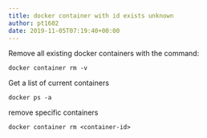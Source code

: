 ```yaml
---
title: docker container with id exists unknown
author: pt1602
date: 2019-11-05T07:19:40+00:00
---
```

Remove all existing docker containers with the command:

`docker container rm -v`

Get a list of current containers

`docker ps -a`

remove specific containers

`docker container rm <container-id>`